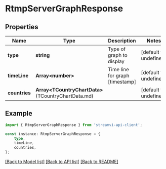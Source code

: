# RtmpServerGraphResponse


## Properties

Name | Type | Description | Notes
------------ | ------------- | ------------- | -------------
**type** | **string** | Type of graph to display | [default to undefined]
**timeLine** | **Array&lt;number&gt;** | Time line for graph [timestamp] | [default to undefined]
**countries** | **Array&lt;TCountryChartData&gt;**(TCountryChartData.md) |  | [default to undefined]

## Example

```typescript
import { RtmpServerGraphResponse } from 'streamvi-api-client';

const instance: RtmpServerGraphResponse = {
    type,
    timeLine,
    countries,
};
```

[[Back to Model list]](../README.md#documentation-for-models) [[Back to API list]](../README.md#documentation-for-api-endpoints) [[Back to README]](../README.md)
